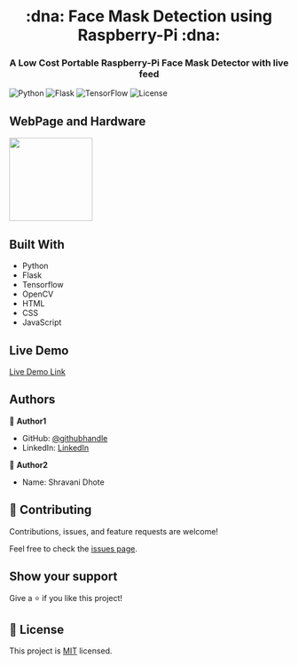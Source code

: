 
<h1 align="center">:dna: Face Mask Detection using Raspberry-Pi :dna:</h1>
<h3 align="center">A Low Cost Portable Raspberry-Pi Face Mask Detector with live feed</h3>

![Python](https://img.shields.io/badge/python-v3.7-blue)
![Flask](https://img.shields.io/badge/flask-v1.1.1-blue)
![TensorFlow](https://img.shields.io/badge/TensorFlow-2.0%2B-red)
![License](https://img.shields.io/badge/license-MIT-green)

## WebPage and Hardware

<img src="https://user-images.githubusercontent.com/57676220/132984027-6f251719-5a23-436f-bace-3cb4c863aa62.png" width=150> 


## Built With

- Python
- Flask
- Tensorflow
- OpenCV
- HTML
- CSS
- JavaScript

## Live Demo

[Live Demo Link](https://www.youtube.com/watch?v=nb4apwK3eP4)

## Authors

👤 **Author1**

- GitHub: [@githubhandle](https://github.com/meetdoshi90)
- LinkedIn: [LinkedIn](https://linkedin.com/in/meetdoshi90)

👤 **Author2**

- Name: Shravani Dhote

## 🤝 Contributing

Contributions, issues, and feature requests are welcome!

Feel free to check the [issues page](../../issues/).

## Show your support

Give a ⭐️ if you like this project!

## 📝 License

This project is [MIT](./MIT.md) licensed.

